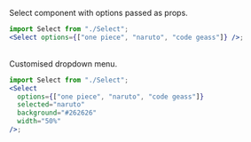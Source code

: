 Select component with options passed as props.

```jsx
import Select from "./Select";
<Select options={["one piece", "naruto", "code geass"]} />;
```

<br/>
Customised dropdown menu. 

```jsx
import Select from "./Select";
<Select
  options={["one piece", "naruto", "code geass"]}
  selected="naruto"
  background="#262626"
  width="50%"
/>;
```
